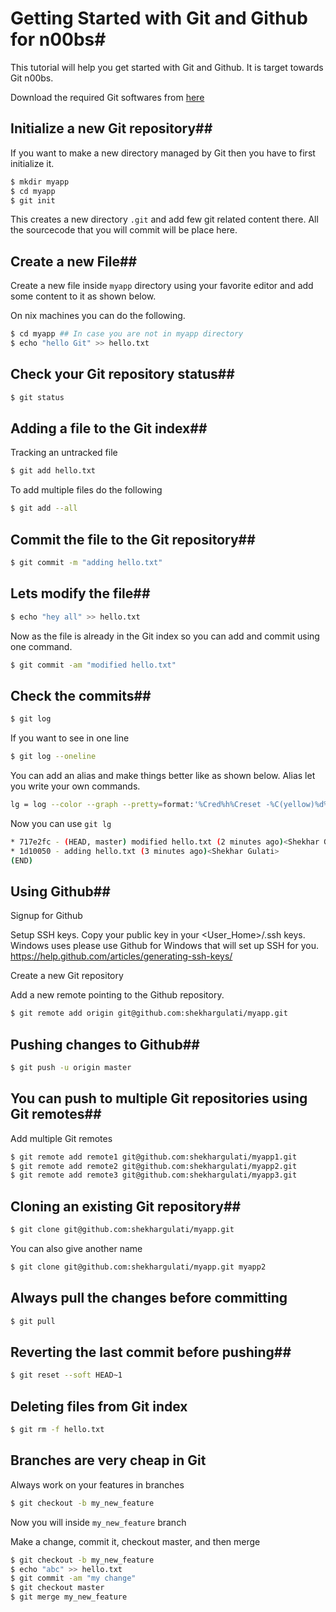 # Getting Started with Git and Github for n00bs#

This tutorial will help you get started with Git and Github. It is target towards Git n00bs.

Download the required Git softwares from [here](http://git-scm.com/downloads)

## Initialize a new Git repository##

If you want to make a new directory managed by Git then you have to first initialize it.

```bash
$ mkdir myapp
$ cd myapp
$ git init
```

This creates a new directory `.git` and add few git related content there. All the sourcecode that you will commit will be place here.

## Create a new File##

Create a new file inside `myapp` directory using your favorite editor and add some content to it as shown below.

On nix machines you can do the following.

```bash
$ cd myapp ## In case you are not in myapp directory
$ echo "hello Git" >> hello.txt
```

## Check your Git repository status##

```bash
$ git status
```

## Adding a file to the Git index##

Tracking an untracked file

```bash
$ git add hello.txt
```

To add multiple files do the following

```bash
$ git add --all
```

## Commit the file to the Git repository##

```bash
$ git commit -m "adding hello.txt"
```

## Lets modify the file##

```bash
$ echo "hey all" >> hello.txt
```

Now as the file is already in the Git index so you can add and commit using one command.

```bash
$ git commit -am "modified hello.txt"
```


## Check the commits##

```bash
$ git log
```

If you want to see in one line

```bash
$ git log --oneline
```

You can add an alias and make things better like as shown below. Alias let you write your own commands.

```bash
lg = log --color --graph --pretty=format:'%Cred%h%Creset -%C(yellow)%d%Creset %s %Cgreen(%cr)%C(bold blue)<%an>%Creset' --abbrev-commit
```

Now you can use `git lg`

```bash
* 717e2fc - (HEAD, master) modified hello.txt (2 minutes ago)<Shekhar Gulati>
* 1d10050 - adding hello.txt (3 minutes ago)<Shekhar Gulati>
(END)
```
## Using Github##

Signup for Github

Setup SSH keys. Copy your public key in your <User_Home>/.ssh keys. Windows uses please use Github for Windows that will set up SSH for you. https://help.github.com/articles/generating-ssh-keys/

Create a new Git repository

Add a new remote pointing to the Github repository.

```bash
$ git remote add origin git@github.com:shekhargulati/myapp.git
```


## Pushing changes to Github##

```bash
$ git push -u origin master
```

## You can push to multiple Git repositories using Git remotes##

Add multiple Git remotes

```bash
$ git remote add remote1 git@github.com:shekhargulati/myapp1.git
$ git remote add remote2 git@github.com:shekhargulati/myapp2.git
$ git remote add remote3 git@github.com:shekhargulati/myapp3.git
```


## Cloning an existing Git repository##

```bash
$ git clone git@github.com:shekhargulati/myapp.git
```

You can also give another name

```bash
$ git clone git@github.com:shekhargulati/myapp.git myapp2
```


## Always pull the changes before committing

```bash
$ git pull
```


## Reverting the last commit before pushing##


```bash
$ git reset --soft HEAD~1
```


## Deleting files from Git index

```bash
$ git rm -f hello.txt
```


## Branches are very cheap in Git

Always work on your features in branches

```bash
$ git checkout -b my_new_feature
```

Now you will inside `my_new_feature` branch

Make a change, commit it, checkout master, and then merge


```bash
$ git checkout -b my_new_feature
$ echo "abc" >> hello.txt
$ git commit -am "my change"
$ git checkout master
$ git merge my_new_feature
```
